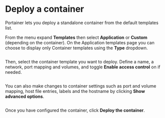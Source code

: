 # Deploy a container

Portainer lets you deploy a standalone container from the default templates list.

From the menu expand **Templates** then select **Application** or **Custom** (depending on the container). On the Application templates page you can choose to display only Container templates using the **Type** dropdown.

<figure><img src="../..//assets/2.20-templates-deploy-container.gif" alt=""><figcaption></figcaption></figure>

Then, select the container template you want to deploy. Define a name, a network, port mapping and volumes, and toggle **Enable access control** on if needed.

<figure><img src="../..//assets/2.15-docker_deploy_container_nginx.png" alt=""><figcaption></figcaption></figure>

You can also make changes to container settings such as port and volume mapping, host file entries, labels and the hostname by clicking **Show advanced options**.

<figure><img src="../..//assets/2.15-docker_deploy_container_nginx_adv_opts.png" alt=""><figcaption></figcaption></figure>

Once you have configured the container, click **Deploy the container**.
